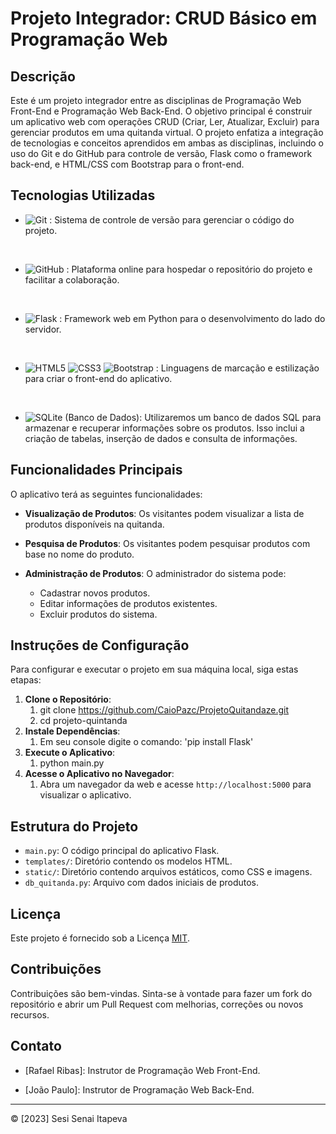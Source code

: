 

# Projeto Integrador: CRUD Básico em Programação Web


## Descrição


Este é um projeto integrador entre as disciplinas de Programação Web Front-End e Programação Web Back-End. O objetivo principal é construir um aplicativo web com operações CRUD (Criar, Ler, Atualizar, Excluir) para gerenciar produtos em uma quitanda virtual. O projeto enfatiza a integração de tecnologias e conceitos aprendidos em ambas as disciplinas, incluindo o uso do Git e do GitHub para controle de versão, Flask como o framework back-end, e HTML/CSS com Bootstrap para o front-end.


## Tecnologias Utilizadas


- ![Git](https://img.shields.io/badge/git-%23F05033.svg?style=for-the-badge&logo=git&logoColor=white) : Sistema de controle de versão para gerenciar o código do projeto.
<br>

- ![GitHub](https://img.shields.io/badge/github-%23121011.svg?style=for-the-badge&logo=github&logoColor=white) : Plataforma online para hospedar o repositório do projeto e facilitar a colaboração.
<br>

- ![Flask](https://img.shields.io/badge/flask-%23000.svg?style=for-the-badge&logo=flask&logoColor=white) : Framework web em Python para o desenvolvimento do lado do servidor.
<br>

- ![HTML5](https://img.shields.io/badge/html5-%23E34F26.svg?style=for-the-badge&logo=html5&logoColor=white) ![CSS3](https://img.shields.io/badge/css3-%231572B6.svg?style=for-the-badge&logo=css3&logoColor=white) ![Bootstrap](https://img.shields.io/badge/bootstrap-%238511FA.svg?style=for-the-badge&logo=bootstrap&logoColor=white) : Linguagens de marcação e estilização para criar o front-end do aplicativo.
<br>

- ![SQLite](https://img.shields.io/badge/sqlite-%2307405e.svg?style=for-the-badge&logo=sqlite&logoColor=white)  (Banco de Dados): Utilizaremos um banco de dados SQL para armazenar e recuperar informações sobre os produtos. Isso inclui a criação de tabelas, inserção de dados e consulta de informações.


## Funcionalidades Principais


O aplicativo terá as seguintes funcionalidades:


- **Visualização de Produtos**: Os visitantes podem visualizar a lista de produtos disponíveis na quitanda.


- **Pesquisa de Produtos**: Os visitantes podem pesquisar produtos com base no nome do produto.


- **Administração de Produtos**: O administrador do sistema pode:
  - Cadastrar novos produtos.
  - Editar informações de produtos existentes.
  - Excluir produtos do sistema.


## Instruções de Configuração


Para configurar e executar o projeto em sua máquina local, siga estas etapas:


1. **Clone o Repositório**:
   1. git clone https://github.com/CaioPazc/ProjetoQuitandaze.git
   2. cd projeto-quintanda
2. **Instale Dependências**:
   1. Em seu console digite o comando: 'pip install Flask'
3. **Execute o Aplicativo**:
   1. python main.py
4. **Acesse o Aplicativo no Navegador**:
   1. Abra um navegador da web e acesse `http://localhost:5000` para visualizar o aplicativo.


## Estrutura do Projeto


- `main.py`: O código principal do aplicativo Flask.
- `templates/`: Diretório contendo os modelos HTML.
- `static/`: Diretório contendo arquivos estáticos, como CSS e imagens.
- `db_quitanda.py`: Arquivo com dados iniciais de produtos.


## Licença


Este projeto é fornecido sob a Licença [MIT](LICENSE).


## Contribuições


Contribuições são bem-vindas. Sinta-se à vontade para fazer um fork do repositório e abrir um Pull Request com melhorias, correções ou novos recursos.


## Contato


- [Rafael Ribas]: Instrutor de Programação Web Front-End.


- [João Paulo]: Instrutor de Programação Web Back-End.


---


© [2023] Sesi Senai Itapeva

